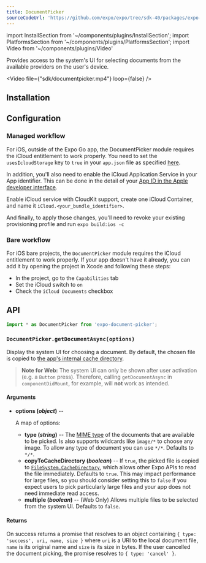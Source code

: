 ```yaml
---
title: DocumentPicker
sourceCodeUrl: 'https://github.com/expo/expo/tree/sdk-40/packages/expo-document-picker'
---
```


import InstallSection from '~/components/plugins/InstallSection';
import PlatformsSection from '~/components/plugins/PlatformsSection';
import Video from '~/components/plugins/Video'

Provides access to the system's UI for selecting documents from the available providers on the user's device.

<Video file={"sdk/documentpicker.mp4"} loop={false} />

<PlatformsSection android emulator ios simulator web />

## Installation

<InstallSection packageName="expo-document-picker" />

## Configuration

### Managed workflow

For iOS, outside of the Expo Go app, the DocumentPicker module requires the iCloud entitlement to work properly. You need to set the `usesIcloudStorage` key to `true` in your `app.json` file as specified [here](../../../workflow/configuration.md#ios).

In addition, you'll also need to enable the iCloud Application Service in your App identifier. This can be done in the detail of your [App ID in the Apple developer interface](https://developer.apple.com/account/ios/identifier/bundle).

Enable iCloud service with CloudKit support, create one iCloud Container, and name it `iCloud.<your_bundle_identifier>`.

And finally, to apply those changes, you'll need to revoke your existing provisioning profile and run `expo build:ios -c`

### Bare workflow

For iOS bare projects, the `DocumentPicker` module requires the iCloud entitlement to work properly. If your app doesn't have it already, you can add it by opening the project in Xcode and following these steps:

- In the project, go to the `Capabilities` tab
- Set the iCloud switch to `on`
- Check the `iCloud Documents` checkbox

## API

```js
import * as DocumentPicker from 'expo-document-picker';
```

### `DocumentPicker.getDocumentAsync(options)`

Display the system UI for choosing a document. By default, the chosen file is copied to [the app's internal cache directory](filesystem.md#expofilesystemcachedirectory).

> **Note for Web:** The system UI can only be shown after user activation (e.g. a `Button` press). Therefore, calling `getDocumentAsync` in `componentDidMount`, for example, will **not** work as intended.

#### Arguments

- **options (_object_)** --

  A map of options:

  - **type (_string_)** -- The [MIME type](https://en.wikipedia.org/wiki/Media_type) of the documents that are available to be picked. Is also supports wildcards like `image/*` to choose any image. To allow any type of document you can use `*/*`. Defaults to `*/*`.
  - **copyToCacheDirectory (_boolean_)** -- If `true`, the picked file is copied to [`FileSystem.CacheDirectory`](filesystem.md#expofilesystemcachedirectory), which allows other Expo APIs to read the file immediately. Defaults to `true`. This may impact performance for large files, so you should consider setting this to `false` if you expect users to pick particularly large files and your app does not need immediate read access.
  - **multiple (_boolean_)** -- (Web Only) Allows multiple files to be selected from the system UI. Defaults to `false`.

#### Returns

On success returns a promise that resolves to an object containing `{ type: 'success', uri, name, size }` where `uri` is a URI to the local document file, `name` is its original name and `size` is its size in bytes.
If the user cancelled the document picking, the promise resolves to `{ type: 'cancel' }`.
